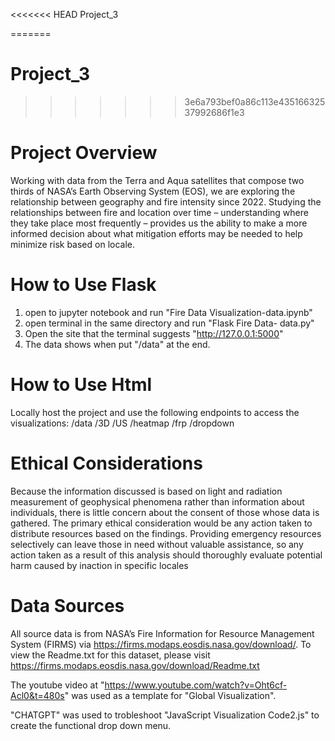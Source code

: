 <<<<<<< HEAD
Project_3


=======
# Project_3
>>>>>>> 3e6a793bef0a86c113e43516632537992686f1e3
# Project Overview
Working with data from the Terra and Aqua satellites that compose two thirds of NASA’s Earth Observing System (EOS), we are exploring the relationship between geography and fire intensity since 2022.  Studying the relationships between fire and location over time – understanding where they take place most frequently – provides us the ability to make a more informed decision about what mitigation efforts may be needed to help minimize risk based on locale.

# How to Use Flask
1. open to jupyter notebook and run "Fire Data Visualization-data.ipynb"
2. open terminal in the same directory and run "Flask Fire Data- data.py"
3. Open the site that the terminal suggests "http://127.0.0.1:5000"
4. The data shows when put "/data" at the end.

# How to Use Html
Locally host the project and use the following endpoints to access the visualizations:
/data
/3D
/US
/heatmap
/frp
/dropdown

# Ethical Considerations 
Because the information discussed is based on light and radiation measurement of geophysical phenomena rather than information about individuals, there is little concern about the consent of those whose data is gathered. The primary ethical consideration would be any action taken to distribute resources based on the findings. Providing emergency resources selectively can leave those in need without valuable assistance, so any action taken as a result of this analysis should thoroughly evaluate potential harm caused by inaction in specific locales

# Data Sources
All source data is from NASA’s Fire Information for Resource Management System (FIRMS) via https://firms.modaps.eosdis.nasa.gov/download/. To view the Readme.txt for this dataset, please visit https://firms.modaps.eosdis.nasa.gov/download/Readme.txt

The youtube video at "https://www.youtube.com/watch?v=Oht6cf-Acl0&t=480s" was used as a template for "Global Visualization".

"CHATGPT" was used to trobleshoot "JavaScript Visualization Code2.js" to create the functional drop down menu.
